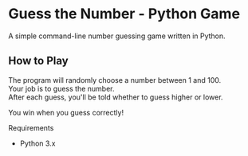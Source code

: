 #  Guess the Number - Python Game

A simple command-line number guessing game written in Python.

## How to Play

The program will randomly choose a number between 1 and 100.  
Your job is to guess the number.  
After each guess, you'll be told whether to guess higher or lower.

You win when you guess correctly!

 Requirements

- Python 3.x

